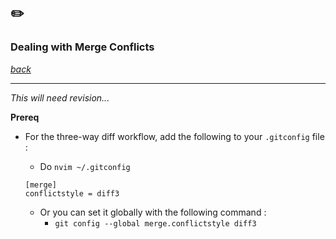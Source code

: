 ## ✏️

### Dealing with Merge Conflicts

[_back_](../../README.md)

---

_This will need revision..._

**Prereq**

- For the three-way diff workflow, add the following to your `.gitconfig` file :

  - Do `nvim ~/.gitconfig`

  ```
  [merge]
  conflictstyle = diff3
  ```

  - Or you can set it globally with the following command :
    - `git config --global merge.conflictstyle diff3`

